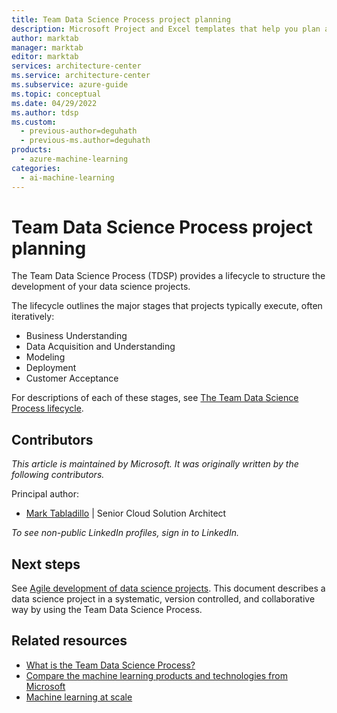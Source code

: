 ```yaml
---
title: Team Data Science Process project planning
description: Microsoft Project and Excel templates that help you plan and manage data science projects.
author: marktab
manager: marktab
editor: marktab
services: architecture-center
ms.service: architecture-center
ms.subservice: azure-guide
ms.topic: conceptual
ms.date: 04/29/2022
ms.author: tdsp
ms.custom:
  - previous-author=deguhath
  - previous-ms.author=deguhath
products:
  - azure-machine-learning
categories:
  - ai-machine-learning
---
```


# Team Data Science Process project planning

The Team Data Science Process (TDSP) provides a lifecycle to structure the development of your data science projects. 

The lifecycle outlines the major stages that projects typically execute, often iteratively:

- Business Understanding
- Data Acquisition and Understanding
- Modeling
- Deployment
- Customer Acceptance

For descriptions of each of these stages, see [The Team Data Science Process lifecycle](./lifecycle.md).

## Contributors

*This article is maintained by Microsoft. It was originally written by the following contributors.* 

Principal author:

 - [Mark Tabladillo](https://www.linkedin.com/in/marktab/) | Senior Cloud Solution Architect

*To see non-public LinkedIn profiles, sign in to LinkedIn.*

## Next steps

See [Agile development of data science projects](agile-development.md). This document describes a data science project in a systematic, version controlled, and collaborative way by using the Team Data Science Process.

## Related resources

- [What is the Team Data Science Process?](/azure/architecture/data-science-process/overview)
- [Compare the machine learning products and technologies from Microsoft](/azure/architecture/data-guide/technology-choices/data-science-and-machine-learning)
- [Machine learning at scale](/azure/architecture/data-guide/big-data/machine-learning-at-scale)

